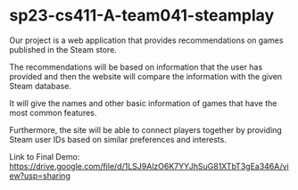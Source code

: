 # sp23-cs411-A-team041-steamplay
Our project is a web application that provides recommendations on games published in the Steam store.

The recommendations will be based on information that the user has provided and then the website will compare the information with the given Steam database.

It will give the names and other basic information of games that have the most common features.

Furthermore, the site will be able to connect players together by providing Steam user IDs based on similar preferences and interests.

Link to Final Demo: https://drive.google.com/file/d/1LSJ9AlzO6K7YYJhSuG81XTbT3gEa346A/view?usp=sharing

